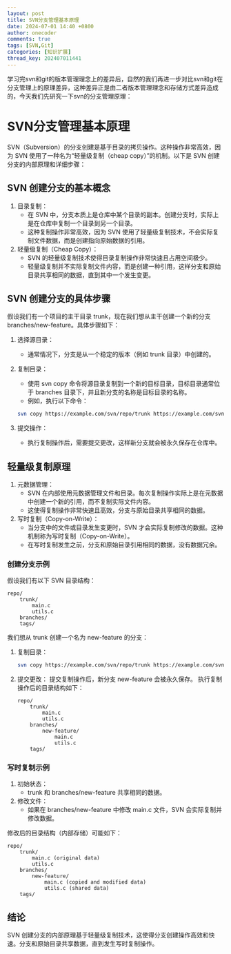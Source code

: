 ```yaml
---
layout: post
title: SVN分支管理基本原理
date: 2024-07-01 14:40 +0800
author: onecoder
comments: true
tags: [SVN,Git]
categories: [知识扩展]
thread_key: 202407011441
---
```

学习完svn和git的版本管理理念上的差异后，自然的我们再进一步对比svn和git在分支管理上的原理差异，这种差异正是由二者版本管理理念和存储方式差异造成的，今天我们先研究一下svn的分支管理原理：
<!--more-->

# SVN分支管理基本原理
SVN（Subversion）的分支创建是基于目录的拷贝操作。这种操作非常高效，因为 SVN 使用了一种名为“轻量级复制（cheap copy）”的机制。以下是 SVN 创建分支的内部原理和详细步骤：

## SVN 创建分支的基本概念
1. 目录复制：
    - 在 SVN 中，分支本质上是仓库中某个目录的副本。创建分支时，实际上是在仓库中复制一个目录到另一个目录。
    - 这种复制操作非常高效，因为 SVN 使用了轻量级复制技术，不会实际复制文件数据，而是创建指向原始数据的引用。
2. 轻量级复制（Cheap Copy）：
    - SVN 的轻量级复制技术使得目录复制操作非常快速且占用空间极少。
    - 轻量级复制并不实际复制文件内容，而是创建一种引用，这样分支和原始目录共享相同的数据，直到其中一个发生变更。
  
## SVN 创建分支的具体步骤
假设我们有一个项目的主干目录 trunk，现在我们想从主干创建一个新的分支 branches/new-feature。具体步骤如下：
1. 选择源目录：
    - 通常情况下，分支是从一个稳定的版本（例如 trunk 目录）中创建的。
2. 复制目录：
    - 使用 svn copy 命令将源目录复制到一个新的目标目录，目标目录通常位于 branches 目录下，并且新分支的名称是目标目录的名称。
    - 例如，执行以下命令：
  
     ```bash
    svn copy https://example.com/svn/repo/trunk https://example.com/svn/repo/branches/new-feature -m "Creating a new feature branch"
    ```

1. 提交操作：
    - 执行复制操作后，需要提交更改，这样新分支就会被永久保存在仓库中。


## 轻量级复制原理
1. 元数据管理：
    - SVN 在内部使用元数据管理文件和目录。每次复制操作实际上是在元数据中创建一个新的引用，而不复制实际文件内容。
    - 这使得复制操作非常快速且高效，分支与原始目录共享相同的数据。
2. 写时复制（Copy-on-Write）：
    - 当分支中的文件或目录发生变更时，SVN 才会实际复制修改的数据。这种机制称为写时复制（Copy-on-Write）。
    - 在写时复制发生之前，分支和原始目录引用相同的数据，没有数据冗余。

### 创建分支示例
假设我们有以下 SVN 目录结构：

```plaintext
repo/
    trunk/
        main.c
        utils.c
    branches/
    tags/
```

我们想从 trunk 创建一个名为 new-feature 的分支：
1. 复制目录：
    ```bash
    svn copy https://example.com/svn/repo/trunk https://example.com/svn/repo/branches/new-feature -m "Creating a new feature branch"
    ```

1. 提交更改：
提交复制操作后，新分支 new-feature 会被永久保存。
执行复制操作后的目录结构如下：

    ```plaintext
    repo/
        trunk/
            main.c
            utils.c
        branches/
            new-feature/
                main.c
                utils.c
        tags/
    ```

### 写时复制示例
1. 初始状态：
    - trunk 和 branches/new-feature 共享相同的数据。
2. 修改文件：
    - 如果在 branches/new-feature 中修改 main.c 文件，SVN 会实际复制并修改数据。

修改后的目录结构（内部存储）可能如下：

```plaintext
repo/
    trunk/
        main.c (original data)
        utils.c
    branches/
        new-feature/
            main.c (copied and modified data)
            utils.c (shared data)
    tags/
```

## 结论
SVN 创建分支的内部原理基于轻量级复制技术，这使得分支创建操作高效和快速。分支和原始目录共享数据，直到发生写时复制操作。
